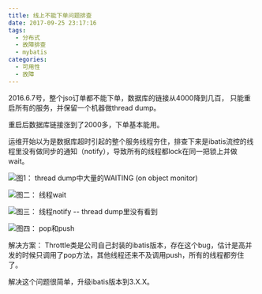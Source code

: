 ```yaml
---
title: 线上不能下单问题排查
date: 2017-09-25 23:17:16
tags:
  - 分布式
  - 故障排查 
  - mybatis
categories:
  - 可用性 
  - 故障    
---
```

 

2016.6.7号，整个jso订单都不能下单，数据库的链接从4000降到几百， 只能重启所有的服务，并保留一个机器做thread dump。

重启后数据库链接涨到了2000多，下单基本能用。
<!-- more -->

运维开始以为是数据库超时引起的整个服务线程夯住，排查下来是ibatis流控的线程里没有做同步的通知（notify），导致所有的线程都lock在同一把锁上并做wait。

 

![图1： thread dump中大量的WAITING (on object monitor)](http://www6v.github.io/www6vHome/mybatisBug/thread%20dump.JPG "图1： thread dump中大量的WAITING (on object monitor)")


![图二： 线程wait](http://www6v.github.io/www6vHome/mybatisBug/mybatisThrottleWait.JPG "图二： 线程wait")


![图三： 线程notify -- thread dump里没有看到](http://www6v.github.io/www6vHome/mybatisBug/mybatisThrottleNotify.JPG "图三： 线程notify -- thread dump里没有看到")


![图四： pop和push](http://www6v.github.io/www6vHome/mybatisBug/throttlePool.JPG "图四： pop和push")


解决方案： Throttle类是公司自己封装的ibatis版本，存在这个bug，估计是高并发的时候只调用了pop方法，其他线程还来不及调用push，所有的线程都夯住了。

解决这个问题很简单，升级ibatis版本到3.X.X。

